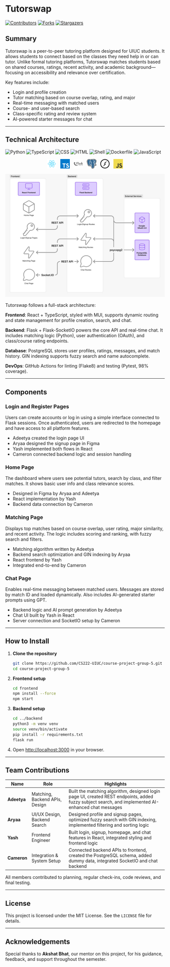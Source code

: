 # Tutorswap

[![Contributors][contributors-shield]][contributors-url]
[![Forks][forks-shield]][forks-url]
[![Stargazers][stars-shield]][stars-url]

[contributors-shield]: https://img.shields.io/github/contributors/CS222-UIUC/team-69-project.svg?style=for-the-badge
[contributors-url]: https://github.com/CS222-UIUC/team-69-project/graphs/contributors
[forks-shield]: https://img.shields.io/github/forks/CS222-UIUC/team-69-project.svg?style=for-the-badge
[forks-url]: https://github.com/CS222-UIUC/team-69-project/network/members
[stars-shield]: https://img.shields.io/github/stars/CS222-UIUC/team-69-project.svg?style=for-the-badge
[stars-url]: https://github.com/CS222-UIUC/team-69-project/stargazers

## Summary

Tutorswap is a peer-to-peer tutoring platform designed for UIUC students. It allows students to connect based on the classes they need help in or can tutor. Unlike formal tutoring platforms, Tutorswap matches students based on shared courses, ratings, recent activity, and academic background—focusing on accessibility and relevance over certification.

Key features include:

- Login and profile creation
- Tutor matching based on course overlap, rating, and major
- Real-time messaging with matched users
- Course- and user-based search
- Class-specific rating and review system
- AI-powered starter messages for chat

---

## Technical Architecture

![Python](https://img.shields.io/badge/Python-55%25-blue?style=for-the-badge&logo=python&logoColor=white)
![TypeScript](https://img.shields.io/badge/TypeScript-31%25-3178c6?style=for-the-badge&logo=typescript&logoColor=white)
![CSS](https://img.shields.io/badge/CSS-9.9%25-purple?style=for-the-badge&logo=css3&logoColor=white)
![HTML](https://img.shields.io/badge/HTML-1.8%25-e34c26?style=for-the-badge&logo=html5&logoColor=white)
![Shell](https://img.shields.io/badge/Shell-1.4%25-89e051?style=for-the-badge&logo=gnu-bash&logoColor=white)
![Dockerfile](https://img.shields.io/badge/Dockerfile-0.5%25-384d54?style=for-the-badge&logo=docker&logoColor=white)
![JavaScript](https://img.shields.io/badge/JavaScript-0.4%25-f1e05a?style=for-the-badge&logo=javascript&logoColor=black)

<p align="center">
  <img src="https://raw.githubusercontent.com/github/explore/main/topics/react/react.png" height="30" alt="React"/> &nbsp;
  <img src="https://raw.githubusercontent.com/github/explore/main/topics/typescript/typescript.png" height="30" alt="TypeScript"/> &nbsp;
  <img src="https://raw.githubusercontent.com/github/explore/main/topics/flask/flask.png" height="30" alt="Flask"/> &nbsp;
  <img src="https://raw.githubusercontent.com/github/explore/main/topics/postgresql/postgresql.png" height="30" alt="PostgreSQL"/> &nbsp;
  <img src="https://raw.githubusercontent.com/github/explore/main/topics/socket-io/socket-io.png" height="30" alt="Socket.IO"/> &nbsp;
  <img src="https://raw.githubusercontent.com/github/explore/main/topics/javascript/javascript.png" height="30" alt="JavaScript"/>
</p>

<p align="center">
  <img src="https://github.com/CS222-UIUC/team-69-project/blob/main/backend/tech-arch.jpeg?raw=true" alt="Tutorswap Technical Architecture" width="600"/>
</p>

Tutorswap follows a full-stack architecture:

**Frontend**: React + TypeScript, styled with MUI, supports dynamic routing and state management for profile creation, search, and chat.

**Backend**: Flask + Flask-SocketIO powers the core API and real-time chat. It includes matching logic (Python), user authentication (OAuth), and class/course rating endpoints.

**Database**: PostgreSQL stores user profiles, ratings, messages, and match history. GIN indexing supports fuzzy search and name autocomplete.

**DevOps**: GitHub Actions for linting (Flake8) and testing (Pytest, 98% coverage).

---

## Components

### Login and Register Pages

Users can create accounts or log in using a simple interface connected to Flask sessions. Once authenticated, users are redirected to the homepage and have access to all platform features.

- Adeetya created the login page UI
- Aryaa designed the signup page in Figma
- Yash implemented both flows in React
- Cameron connected backend logic and session handling

### Home Page

The dashboard where users see potential tutors, search by class, and filter matches. It shows basic user info and class relevance scores.

- Designed in Figma by Aryaa and Adeetya
- React implementation by Yash
- Backend data connection by Cameron

### Matching Page

Displays top matches based on course overlap, user rating, major similarity, and recent activity. The logic includes scoring and ranking, with fuzzy search and filters.

- Matching algorithm written by Adeetya
- Backend search optimization and GIN indexing by Aryaa
- React frontend by Yash
- Integrated end-to-end by Cameron

### Chat Page

Enables real-time messaging between matched users. Messages are stored by match ID and loaded dynamically. Also includes AI-generated starter prompts using GPT.

- Backend logic and AI prompt generation by Adeetya
- Chat UI built by Yash in React
- Server connection and SocketIO setup by Cameron

---

## How to Install

1. **Clone the repository**

   ```bash
   git clone https://github.com/CS222-UIUC/course-project-group-5.git
   cd course-project-group-5
   ```

2. **Frontend setup**

   ```bash
   cd frontend
   npm install --force
   npm start
   ```

3. **Backend setup**

   ```bash
   cd ../backend
   python3 -m venv venv
   source venv/bin/activate
   pip install -r requirements.txt
   flask run
   ```

4. Open [http://localhost:3000](http://localhost:3000) in your browser.

---

## Team Contributions

| Name        | Role                           | Highlights                                                                                                                                          |
| ----------- | ------------------------------ | --------------------------------------------------------------------------------------------------------------------------------------------------- |
| **Adeetya** | Matching, Backend APIs, Design | Built the matching algorithm, designed login page UI, created REST endpoints, added fuzzy subject search, and implemented AI-enhanced chat messages |
| **Aryaa**   | UI/UX Design, Backend Search   | Designed profile and signup pages, optimized fuzzy search with GIN indexing, implemented filtering and sorting logic                                |
| **Yash**    | Frontend Engineer              | Built login, signup, homepage, and chat features in React, integrated styling and frontend logic                                                    |
| **Cameron** | Integration & System Setup     | Connected backend APIs to frontend, created the PostgreSQL schema, added dummy data, integrated SocketIO and chat backend                           |

All members contributed to planning, regular check-ins, code reviews, and final testing.

---

## License

This project is licensed under the MIT License. See the `LICENSE` file for details.

---

## Acknowledgements

Special thanks to **Akshat Bhat**, our mentor on this project, for his guidance, feedback, and support throughout the semester.
